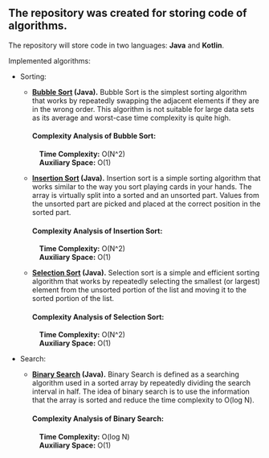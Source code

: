 <h2><b>The repository was created for storing code of algorithms.</b></h2>

The repository will store code in two languages: <b>Java</b> and <b>Kotlin</b>.

Implemented algorithms:
 * Sorting:
   * <b>[Bubble Sort](https://www.geeksforgeeks.org/bubble-sort/ "Bubble Sort – Data Structure and Algorithm Tutorials") (Java).</b>
     Bubble Sort is the simplest sorting algorithm that works by repeatedly swapping the adjacent elements if they are in the wrong order.
     This algorithm is not suitable for large data sets as its average and worst-case time complexity is quite high.
     <b><h4>Complexity Analysis of Bubble Sort:</h4></b>
     &emsp;<b>Time Complexity:</b> O(N^2)
     </br>&emsp;<b>Auxiliary Space:</b> O(1)

   * <b>[Insertion Sort](https://www.geeksforgeeks.org/insertion-sort/ "Insertion Sort – Data Structure and Algorithm Tutorials") (Java).</b>
    Insertion sort is a simple sorting algorithm that works similar to the way you sort playing cards in your hands.
    The array is virtually split into a sorted and an unsorted part. Values from the unsorted part are picked and placed at the correct position in the sorted part.
    <b><h4>Complexity Analysis of Insertion Sort:</h4></b>
    &emsp;<b>Time Complexity:</b> O(N^2)
    </br>&emsp;<b>Auxiliary Space:</b> O(1)

   * <b>[Selection Sort](https://www.geeksforgeeks.org/selection-sort/ "Selection Sort – Data Structure and Algorithm Tutorials") (Java).</b>
    Selection sort is a simple and efficient sorting algorithm that works by repeatedly selecting the smallest (or largest) element from the unsorted portion of the list
    and moving it to the sorted portion of the list.
    <b><h4>Complexity Analysis of Selection Sort:</h4></b>
    &emsp;<b>Time Complexity:</b> O(N^2)
    </br>&emsp;<b>Auxiliary Space:</b> O(1)

 * Search:
   * <b>[Binary Search](https://www.geeksforgeeks.org/binary-search/ "Binary Search – Data Structure and Algorithm Tutorials") (Java).</b>
   Binary Search is defined as a searching algorithm used in a sorted array by repeatedly dividing the search interval in half.
   The idea of binary search is to use the information that the array is sorted and reduce the time complexity to O(log N).
   <b><h4>Complexity Analysis of Binary Search:</h4></b>
   &emsp;<b>Time Complexity:</b> O(log N)
   </br>&emsp;<b>Auxiliary Space:</b> O(1)
